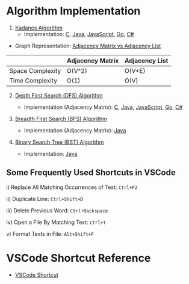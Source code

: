 # Algorithm Implementation

1) [Kadanes Algorithm](src/kadanes_algorithm)
    - Implementation: [C](src/kadanes_algorithm/KadanesImpl.c), [Java](src/kadanes_algorithm/KadanesImpl.java), [JavaScript](src/kadanes_algorithm/KadanesImpl.js), [Go](src/kadanes_algorithm/KadanesImpl.go), [C#](src/kadanes_algorithm/KadanesImpl.cs)

- Graph Representation: [Adjacency Matrix vs Adjacency List](https://www.hackerearth.com/practice/algorithms/graphs/graph-representation/tutorial/)

|                  | Adjacency Matrix | Adjacency List |
|------------------|------------------|----------------|
| Space Complexity | O(V^2)           | O(V+E)         |
| Time Complexity  | O(1)             | O(V)           |

2) [Depth First Search (DFS) Algorithm](src/depth_first_search)
    - Implementation (Adjacency Matrix): [C](src/depth_first_search/DFS_adjmat.c), [Java](src/depth_first_search/DFS_adjmat.java), [JavaScript](src/depth_first_search/DFS_adjmat.js), [Go](src/depth_first_search/DFS_adjmat.go), [C#](src/depth_first_search/DFS_adjmat..cs)

3) [Breadth First Search (BFS) Algorithm](src/breadth_first_search)
    - Implementation (Adjacency Matrix): [Java](src/breadth_first_search/BFS_adjmat.java)



4) [Binary Search Tree (BST) Algorithm](src/bst)
    - Implementation: [Java](src/bst/BinarySearchTree.java)




## Some Frequently Used Shortcuts in VSCode
i) Replace All Matching Occurrences of Text: `Ctrl+F2`

ii) Duplicate Line: `Ctrl+Shift+D`

iii) Delete Previous Word: `Ctrl+Backspace`

iv) Open a File By Matching Text: `Ctrl+T`

v) Format Texts in File: `Alt+Shift+F`


# VSCode Shortcut Reference
- [VSCode Shortcut](https://jsmanifest.com/21-vscode-shortcuts-to-code-faster-and-funner/)
